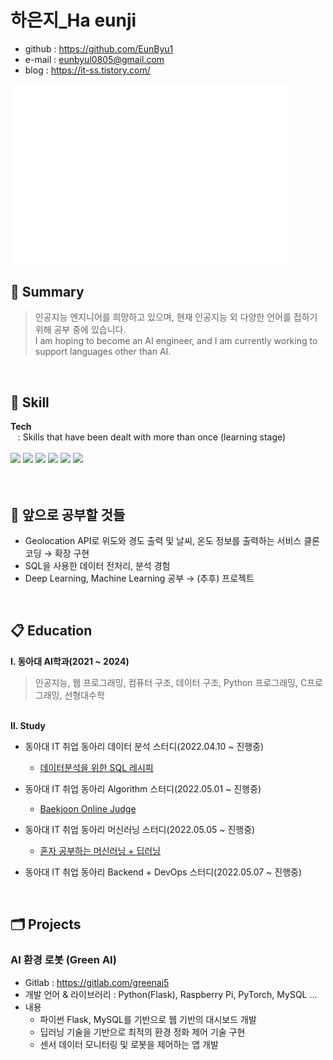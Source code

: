 # 하은지_Ha eunji
- github : https://github.com/EunByu1  
- e-mail : eunbyul0805@gmail.com  
- blog   : https://it-ss.tistory.com/

<img align="center" src="/github-metrics.svg" alt="Metrics" width="450">

## 🔭 Summary 
> 인공지능 엔지니어를 희망하고 있으며, 현재 인공지능 외 다양한 언어를 접하기 위해 공부 중에 있습니다.  
> I am hoping to become an AI engineer, and I am currently working to support languages other than AI.
<br>   

## 🌱 Skill  
<b>Tech</b>  
&nbsp;&nbsp; : Skills that have been dealt with more than once (learning stage)<br>  
<img src="https://img.shields.io/badge/Python-3776AB?style=flat-square&logo=Python&logoColor=white"/>
<img src="https://img.shields.io/badge/C-A8B9CC?style=flat-square&logo=C&logoColor=white"/>
<img src="https://img.shields.io/badge/JavaScript-F7DF1E?style=flat-square&logo=JavaScript&logoColor=white"/>
<img src="https://img.shields.io/badge/scikit-learn-F7931E?style=flat-square&logo=scikit-learn&logoColor=white"/>
<img src="https://img.shields.io/badge/HTML5-E34F26?style=flat-square&logo=HTML5&logoColor=white"/>
<img src="https://img.shields.io/badge/CSS3-1572B6?style=flat-square&logo=CSS3&logoColor=white"/>  
<br><br>

## 🤔 앞으로 공부할 것들 
*  Geolocation API로  위도와 경도 출력 및 날씨, 온도 정보를 출력하는 서비스 클론 코딩 → 확장 구현 
*  SQL을 사용한 데이터 전처리, 분석 경험 
*  Deep Learning, Machine Learning 공부 → (추후) 프로젝트  
<br>

## 📋 Education  
<b>Ⅰ. 동아대 AI학과(2021 ~ 2024)</b> 
> 인공지능, 웹 프로그래밍, 컴퓨터 구조, 데이터 구조, Python 프로그래밍, C프로그래밍, 선형대수학<br>  
<br>  
<b> Ⅱ. Study </b>  
  
  
- 동아대 IT 취업 동아리 데이터 분석 스터디(2022.04.10 ~ 진행중)
  - [데이터분석을 위한 SQL 레시피](https://g.co/kgs/wPVrmG)

- 동아대 IT 취업 동아리 Algorithm 스터디(2022.05.01 ~ 진행중)
  - [Baekjoon Online Judge](https://www.acmicpc.net/)

- 동아대 IT 취업 동아리 머신러닝 스터디(2022.05.05 ~ 진행중)
  - [혼자 공부하는 머신러닝 + 딥러닝](https://g.co/kgs/3XhrQP)
 
- 동아대 IT 취업 동아리 Backend + DevOps 스터디(2022.05.07 ~ 진행중)  
<br>

## 🗂️ Projects 
### AI 환경 로봇 (Green AI)  
- Gitlab : https://gitlab.com/greenai5
- 개발 언어 & 라이브러리 : Python(Flask), Raspberry Pi, PyTorch, MySQL …
- 내용 
  - 파이썬 Flask, MySQL를 기반으로 웹 기반의 대시보드 개발
  - 딥러닝 기술을 기반으로 최적의 환경 정화 제어 기술 구현
  - 센서 데이터 모니터링 및 로봇을 제어하는 앱 개발
